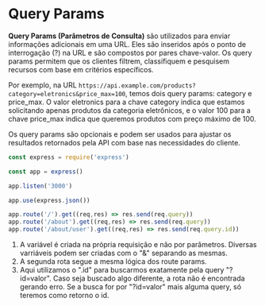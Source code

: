 # Query Params

**Query Params (Parâmetros de Consulta)** são utilizados para enviar informações adicionais em uma URL. Eles são inseridos após o ponto de interrogação (?) na URL e são compostos por pares chave-valor. Os query params permitem que os clientes filtrem, classifiquem e pesquisem recursos com base em critérios específicos.

Por exemplo, na URL `https://api.example.com/products?category=eletronics&price_max=100`, temos dois query params: category e price_max. O valor eletronics para a chave category indica que estamos solicitando apenas produtos da categoria eletrônicos, e o valor 100 para a chave price_max indica que queremos produtos com preço máximo de 100.

Os query params são opcionais e podem ser usados para ajustar os resultados retornados pela API com base nas necessidades do cliente.

```js
const express = require('express')

const app = express()

app.listen('3000')

app.use(express.json())

app.route('/').get((req,res) => res.send(req.query))
app.route('/about').get((req,res) => res.send(req.query))
app.route('/about/user').get((req,res) => res.send(req.query.id))
```

1. A variável é criada na própria requisição e não por parâmetros. Diversas varriáveis podem ser criadas com o "&" separando as mesmas.
2. A segunda rota segue a mesma lógica dos route params.
3. Aqui utilizamos o ".id" para buscarmos exatamente pela query "?id=valor". Caso seja buscado algo diferente, a rota não é encontrada gerando erro. Se a busca for por "?id=valor" mais alguma query, só teremos como retorno o id.
